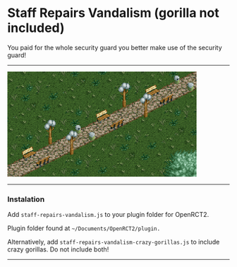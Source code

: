 # Staff Repairs Vandalism (gorilla not included)

You paid for the whole security guard you better make use of the security guard!

---

![image](https://github.com/RickHuizing/openrct2-staff-repairs-vandalism/blob/e3efc36587f624cea9d3d65867acc6a77a1729f0/repair_cropped_loop.gif)

---
### Instalation

Add `staff-repairs-vandalism.js` to your plugin folder for OpenRCT2.

Plugin folder found at `~/Documents/OpenRCT2/plugin.`


Alternatively, add `staff-repairs-vandalism-crazy-gorillas.js` to include crazy gorillas. Do not include both!

---
